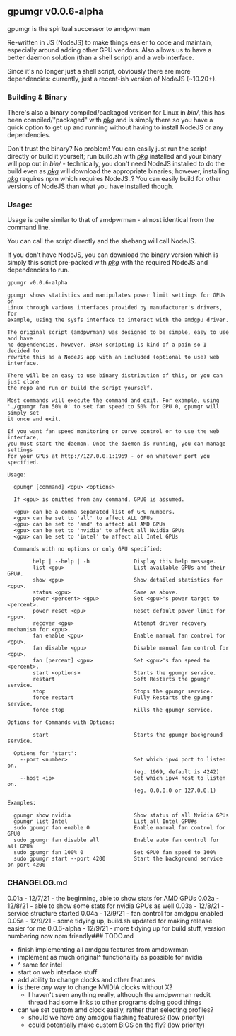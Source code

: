 ## gpumgr v0.0.6-alpha

gpumgr is the spiritual successor to amdpwrman

Re-written in JS (NodeJS) to make things easier to code and maintain, especially around adding other GPU vendors. Also allows us to have a better daemon solution (than a shell script) and a web interface.

Since it's no longer just a shell script, obviously there are more dependencies: currently, just a recent-ish version of NodeJS (\~10.20+).

### Building & Binary

There's also a binary compiled/packaged verison for Linux in *bin/*, this has been compiled/"packaged" with *[pkg](https://github.com/vercel/pkg)* and is simply there so you have a quick option to get up and running without having to install NodeJS or any dependencies.

Don't trust the binary? No problem! You can easily just run the script directly or build it yourself; run build.sh with *[pkg](https://github.com/vercel/pkg)* installed and your binary will pop out in *bin/* - technically, you don't need NodeJS installed to do the build even as *[pkg](https://github.com/vercel/pkg)* will download the appropriate binaries; however, installing *[pkg](https://github.com/vercel/pkg)* requires npm which requires NodeJS..? You can easily build for other versions of NodeJS than what you have installed though.

### Usage:

Usage is quite similar to that of amdpwrman - almost identical from the command line.

You can call the script directly and the shebang will call NodeJS.

If you don't have NodeJS, you can download the binary version which is simply this script pre-packed with *[pkg](https://github.com/vercel/pkg)* with the required NodeJS and dependencies to run.

```
gpumgr v0.0.6-alpha

gpumgr shows statistics and manipulates power limit settings for GPUs on
Linux through various interfaces provided by manufacturer's drivers, for
example, using the sysfs interface to interact with the amdgpu driver.

The original script (amdpwrman) was designed to be simple, easy to use and have
no dependencies, however, BASH scripting is kind of a pain so I decided to
rewrite this as a NodeJS app with an included (optional to use) web interface.

There will be an easy to use binary distribution of this, or you can just clone
the repo and run or build the script yourself.

Most commands will execute the command and exit. For example, using
'./gpumgr fan 50% 0' to set fan speed to 50% for GPU 0, gpumgr will simply set
it once and exit.

If you want fan speed monitoring or curve control or to use the web interface,
you must start the daemon. Once the daemon is running, you can manage settings
for your GPUs at http://127.0.0.1:1969 - or on whatever port you specified.

Usage:

  gpumgr [command] <gpu> <options>

  If <gpu> is omitted from any command, GPU0 is assumed.

  <gpu> can be a comma separated list of GPU numbers.
  <gpu> can be set to 'all' to affect ALL GPUs
  <gpu> can be set to 'amd' to affect all AMD GPUs
  <gpu> can be set to 'nvidia' to affect all Nvidia GPUs
  <gpu> can be set to 'intel' to affect all Intel GPUs

  Commands with no options or only GPU specified:

        help | --help | -h              Display this help message.
        list <gpu>                      List available GPUs and their GPU#.
        show <gpu>                      Show detailed statistics for <gpu>.
        status <gpu>                    Same as above.
        power <percent> <gpu>           Set <gpu>'s power target to <percent>.
        power reset <gpu>               Reset default power limit for <gpu>.
        recover <gpu>                   Attempt driver recovery mechanism for <gpu>.
        fan enable <gpu>                Enable manual fan control for <gpu>.
        fan disable <gpu>               Disable manual fan control for <gpu>.
        fan [percent] <gpu>             Set <gpu>'s fan speed to <percent>.
        start <options>                 Starts the gpumgr service.
        restart                         Soft Restarts the gpumgr service.
        stop                            Stops the gpumgr service.
        force restart                   Fully Restarts the gpumgr service.
        force stop                      Kills the gpumgr service.

Options for Commands with Options:

        start                           Starts the gpumgr background service.

  Options for 'start':
    --port <number>                     Set which ipv4 port to listen on.
                                        (eg. 1969, default is 4242)
    --host <ip>                         Set which ipv4 host to listen on.
                                        (eg. 0.0.0.0 or 127.0.0.1)

Examples:

  gpumgr show nvidia                    Show status of all Nvidia GPUs
  gpumgr list Intel                     List all Intel GPU#s
  sudo gpumgr fan enable 0              Enable manual fan control for GPU0
  sudo gpumgr fan disable all           Enable auto fan control for all GPUs
  sudo gpumgr fan 100% 0                Set GPU0 fan speed to 100%
  sudo gpumgr start --port 4200         Start the background service on port 4200
```
### CHANGELOG.md

0.01a - 12/7/21 - the beginning, able to show stats for AMD GPUs
0.02a - 12/8/21 - able to show some stats for nvidia GPUs as well
0.03a - 12/8/21 - service structure started
0.04a - 12/9/21 - fan control for amdgpu enabled
0.05a - 12/9/21 - some tidying up, build.sh updated for making release easier for me
0.0.6-alpha - 12/9/21 - more tidying up for build stuff, version numbering now npm friendly### TODO.md

- finish implementing all amdgpu features from amdpwrman
- implement as much original^ functionality as possible for nvidia
- ^ same for intel
- start on web interface stuff
- add ability to change clocks and other features
- is there *any* way to change NVIDIA clocks without X?
  - I haven't seen anything really, although the amdpwrman reddit thread had some links to other programs doing good things
- can we set custom amd clock easily, rather than selecting profiles?
  - should we have any amdgpu flashing features? (low priority)
  - could potentially make custom BIOS on the fly? (low priority)
